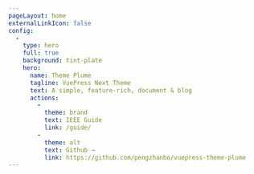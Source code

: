 ```yaml
---
pageLayout: home
externalLinkIcon: false
config:
  -
    type: hero
    full: true
    background: tint-plate
    hero:
      name: Theme Plume
      tagline: VuePress Next Theme
      text: A simple, feature-rich, document & blog
      actions:
        -
          theme: brand
          text: IEEE Guide
          link: /guide/
        -
          theme: alt
          text: Github →
          link: https://github.com/pengzhanbo/vuepress-theme-plume
---
```

